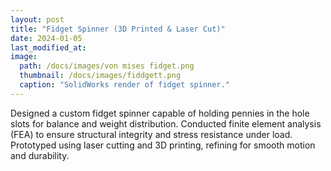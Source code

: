 ```yaml
---
layout: post
title: "Fidget Spinner (3D Printed & Laser Cut)"
date: 2024-01-05
last_modified_at:
image: 
  path: /docs/images/von mises fidget.png
  thumbnail: /docs/images/fiddgett.png
  caption: "SolidWorks render of fidget spinner."
---
```

Designed a custom fidget spinner capable of holding pennies in the hole slots for balance and weight distribution. Conducted finite element analysis (FEA) to ensure structural integrity and stress resistance under load. Prototyped using laser cutting and 3D printing, refining for smooth motion and durability.
